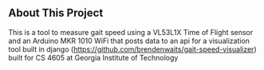 ## About This Project
This is a tool to measure gait speed using a VL53L1X Time of Flight sensor and an Arduino MKR 1010 WiFi that posts data to an api for a visualization tool built in django (https://github.com/brendenwaits/gait-speed-visualizer) built for CS 4605 at Georgia Institute of Technology

